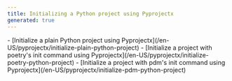 ```yaml
---
title: Initializing a Python project using Pyprojectx
generated: true
---
```


<div markdown="1" class="ans">
- [Initialize a plain Python project using Pyprojectx](/en-US/pyprojectx/initialize-plain-python-project)
- [Initialize a project with poetry's init command using Pyprojectx](/en-US/pyprojectx/initialize-poetry-python-project)
- [Initialize a project with pdm's init command using Pyprojectx](/en-US/pyprojectx/initialize-pdm-python-project)
</div>
